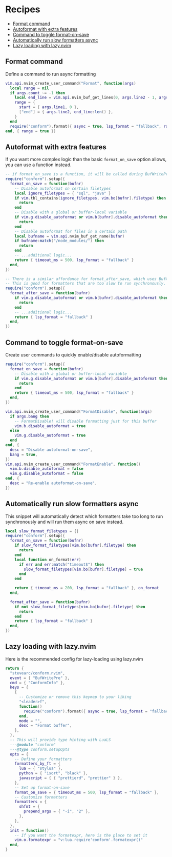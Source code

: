 # Recipes

<!-- TOC -->

- [Format command](#format-command)
- [Autoformat with extra features](#autoformat-with-extra-features)
- [Command to toggle format-on-save](#command-to-toggle-format-on-save)
- [Automatically run slow formatters async](#automatically-run-slow-formatters-async)
- [Lazy loading with lazy.nvim](#lazy-loading-with-lazynvim)

<!-- /TOC -->

## Format command

Define a command to run async formatting

```lua
vim.api.nvim_create_user_command("Format", function(args)
  local range = nil
  if args.count ~= -1 then
    local end_line = vim.api.nvim_buf_get_lines(0, args.line2 - 1, args.line2, true)[1]
    range = {
      start = { args.line1, 0 },
      ["end"] = { args.line2, end_line:len() },
    }
  end
  require("conform").format({ async = true, lsp_format = "fallback", range = range })
end, { range = true })
```

## Autoformat with extra features

If you want more complex logic than the basic `format_on_save` option allows, you can use a function instead.

<!-- AUTOFORMAT -->

```lua
-- if format_on_save is a function, it will be called during BufWritePre
require("conform").setup({
  format_on_save = function(bufnr)
    -- Disable autoformat on certain filetypes
    local ignore_filetypes = { "sql", "java" }
    if vim.tbl_contains(ignore_filetypes, vim.bo[bufnr].filetype) then
      return
    end
    -- Disable with a global or buffer-local variable
    if vim.g.disable_autoformat or vim.b[bufnr].disable_autoformat then
      return
    end
    -- Disable autoformat for files in a certain path
    local bufname = vim.api.nvim_buf_get_name(bufnr)
    if bufname:match("/node_modules/") then
      return
    end
    -- ...additional logic...
    return { timeout_ms = 500, lsp_format = "fallback" }
  end,
})

-- There is a similar affordance for format_after_save, which uses BufWritePost.
-- This is good for formatters that are too slow to run synchronously.
require("conform").setup({
  format_after_save = function(bufnr)
    if vim.g.disable_autoformat or vim.b[bufnr].disable_autoformat then
      return
    end
    -- ...additional logic...
    return { lsp_format = "fallback" }
  end,
})
```

<!-- /AUTOFORMAT -->

## Command to toggle format-on-save

Create user commands to quickly enable/disable autoformatting

```lua
require("conform").setup({
  format_on_save = function(bufnr)
    -- Disable with a global or buffer-local variable
    if vim.g.disable_autoformat or vim.b[bufnr].disable_autoformat then
      return
    end
    return { timeout_ms = 500, lsp_format = "fallback" }
  end,
})

vim.api.nvim_create_user_command("FormatDisable", function(args)
  if args.bang then
    -- FormatDisable! will disable formatting just for this buffer
    vim.b.disable_autoformat = true
  else
    vim.g.disable_autoformat = true
  end
end, {
  desc = "Disable autoformat-on-save",
  bang = true,
})
vim.api.nvim_create_user_command("FormatEnable", function()
  vim.b.disable_autoformat = false
  vim.g.disable_autoformat = false
end, {
  desc = "Re-enable autoformat-on-save",
})
```

## Automatically run slow formatters async

This snippet will automatically detect which formatters take too long to run synchronously and will run them async on save instead.

```lua
local slow_format_filetypes = {}
require("conform").setup({
  format_on_save = function(bufnr)
    if slow_format_filetypes[vim.bo[bufnr].filetype] then
      return
    end
    local function on_format(err)
      if err and err:match("timeout$") then
        slow_format_filetypes[vim.bo[bufnr].filetype] = true
      end
    end

    return { timeout_ms = 200, lsp_format = "fallback" }, on_format
  end,

  format_after_save = function(bufnr)
    if not slow_format_filetypes[vim.bo[bufnr].filetype] then
      return
    end
    return { lsp_format = "fallback" }
  end,
})
```

## Lazy loading with lazy.nvim

Here is the recommended config for lazy-loading using lazy.nvim

```lua
return {
  "stevearc/conform.nvim",
  event = { "BufWritePre" },
  cmd = { "ConformInfo" },
  keys = {
    {
      -- Customize or remove this keymap to your liking
      "<leader>f",
      function()
        require("conform").format({ async = true, lsp_format = "fallback" })
      end,
      mode = "",
      desc = "Format buffer",
    },
  },
  -- This will provide type hinting with LuaLS
  ---@module "conform"
  ---@type conform.setupOpts
  opts = {
    -- Define your formatters
    formatters_by_ft = {
      lua = { "stylua" },
      python = { "isort", "black" },
      javascript = { { "prettierd", "prettier" } },
    },
    -- Set up format-on-save
    format_on_save = { timeout_ms = 500, lsp_format = "fallback" },
    -- Customize formatters
    formatters = {
      shfmt = {
        prepend_args = { "-i", "2" },
      },
    },
  },
  init = function()
    -- If you want the formatexpr, here is the place to set it
    vim.o.formatexpr = "v:lua.require'conform'.formatexpr()"
  end,
}
```
